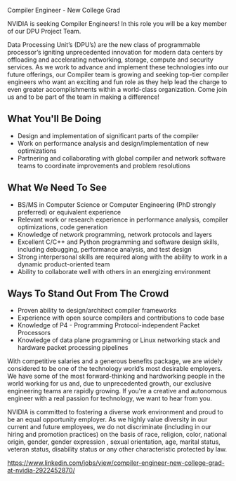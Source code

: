 Compiler Engineer - New College Grad

NVIDIA is seeking Compiler Engineers! In this role you will be a key member of our DPU Project Team.

Data Processing Unit’s (DPU’s) are the new class of programmable processor’s igniting unprecedented innovation for modern data centers by offloading and accelerating networking, storage, compute and security services. As we work to advance and implement these technologies into our future offerings, our Compiler team is growing and seeking top-tier compiler engineers who want an exciting and fun role as they help lead the charge to even greater accomplishments within a world-class organization. Come join us and to be part of the team in making a difference!

## What You'll Be Doing
- Design and implementation of significant parts of the compiler
- Work on performance analysis and design/implementation of new optimizations
- Partnering and collaborating with global compiler and network software teams to coordinate improvements and problem resolutions

## What We Need To See
- BS/MS in Computer Science or Computer Engineering (PhD strongly preferred) or equivalent experience
- Relevant work or research experience in performance analysis, compiler optimizations, code generation
- Knowledge of network programming, network protocols and layers
- Excellent C/C++ and Python programming and software design skills, including debugging, performance analysis, and test design
- Strong interpersonal skills are required along with the ability to work in a dynamic product-oriented team
- Ability to collaborate well with others in an energizing environment

## Ways To Stand Out From The Crowd
- Proven ability to design/architect compiler frameworks
- Experience with open source compilers and contributions to code base
- Knowledge of P4 - Programming Protocol-independent Packet Processors
- Knowledge of data plane programming or Linux networking stack and hardware packet processing pipelines

With competitive salaries and a generous benefits package, we are widely considered to be one of the technology world’s most desirable employers. We have some of the most forward-thinking and hardworking people in the world working for us and, due to unprecedented growth, our exclusive engineering teams are rapidly growing. If you're a creative and autonomous engineer with a real passion for technology, we want to hear from you.

NVIDIA is committed to fostering a diverse work environment and proud to be an equal opportunity employer. As we highly value diversity in our current and future employees, we do not discriminate (including in our hiring and promotion practices) on the basis of race, religion, color, national origin, gender, gender expression , sexual orientation, age, marital status, veteran status, disability status or any other characteristic protected by law.

https://www.linkedin.com/jobs/view/compiler-engineer-new-college-grad-at-nvidia-2922452870/
